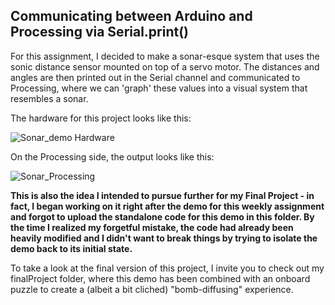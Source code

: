 ## Communicating between Arduino and Processing via Serial.print()

For this assignment, I decided to make a sonar-esque system that uses the sonic distance sensor mounted on top of a servo motor. The distances and angles are then printed out in the Serial channel and communicated to Processing, where we can 'graph' these values into a visual system that resembles a sonar.

The hardware for this project looks like this:

![Sonar_demo Hardware](https://github.com/shaurya-io/introduction-to-interactive-media/blob/master/November%2024/Sonar_Demo.gif)

On the Processing side, the output looks like this:

![Sonar_Processing](https://github.com/shaurya-io/introduction-to-interactive-media/blob/master/November%2024/Sonar+Processing.gif)

**This is also the idea I intended to pursue further for my Final Project - in fact, I began working on it right after the demo for this weekly assignment and forgot to upload the standalone code for this demo in this folder. By the time I realized my forgetful mistake, the code had already been heavily modified and I didn't want to break things by trying to isolate the demo back to its initial state.**

To take a look at the final version of this project, I invite you to check out my finalProject folder, where this demo has been combined with an onboard puzzle to create a (albeit a bit cliched) "bomb-diffusing" experience.
